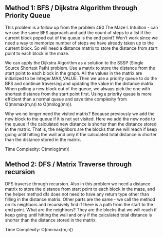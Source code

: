 ## Method 1: BFS / Dijkstra Algorithm through Priority Queue

This problem is a follow up from the problem 490 The Maze I. Intuition - can we use the same BFS approach and add the count of steps to a list if the current block poped out of the queue is the end point? Won't work since we need a way to memorize number of steps we have already taken up to the current
block. So will need a distance matrix to store the distance from start point to each block in the maze.

We can apply the Dijkstra Algorithm as a solution to the SSSP (Single Source Shortest Path) problem. Use a matrix to store the distance from the start point to each block in the graph. All the values in the matrix are initialized to be Integer.MAX_VALUE. Then we use a priority queue to do the BFS and continue traversing and updating the value in the distance matrix. When polling a new block out of the queue, we always pick the one with shortest distance from the start point first. Using a priority queue is more efficient than a normal queue and save time complexity from O(mnmax(m,n)) to O(mnlog(mn)). 

Why we no longer need the visited matrix? Because previously we add the new block to the queue if it is not yet visited. Here we add the new node to the 
queue if the calculated new distance is shorter than the distance stored in the matrix. That is, the neighbors are the blocks that we will reach if keep going until hitting the wall and only if the calculated total distance is shorter than the distance stored in the matrix.

Time Complexity: O(mnlog(mn))

## Method 2: DFS / Matrix Traverse through recursion

DFS traverse through recursion. Also in this problem we need a distance matrix to store the distance from start point to each block in the maze, and the helper method dfs does not need to have any return type other than filling in the distance matrix. Other parts are the same - we call the method on its neighbors and recursively find if there is a path from the start to the end point. What are the neighbors? They are the blocks that we will reach if keep going until hitting the wall and only if the calculated total distance is shorter than the distance stored in the matrix.

Time Complexity: O(mnmax(m,n))
